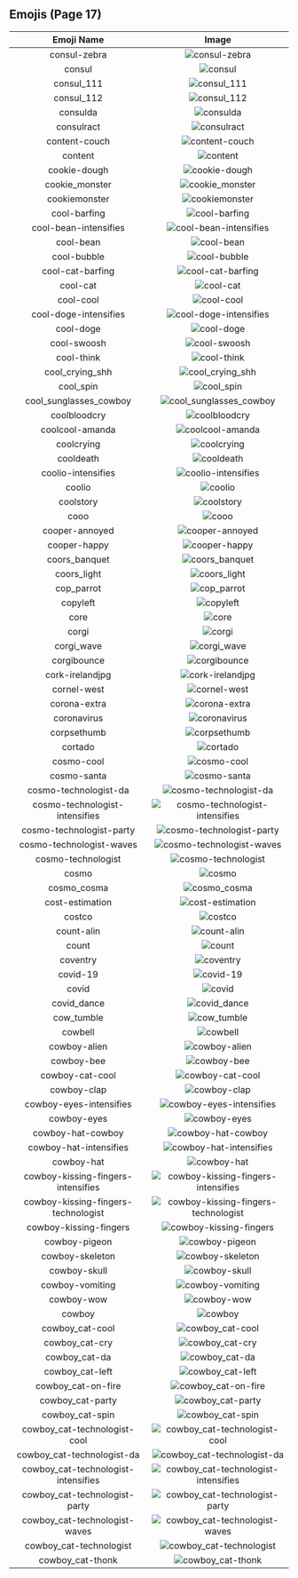 
  ## Emojis (Page 17)
  |Emoji Name|Image|
  | :-: | :-: |
  |consul-zebra| ![consul-zebra](/output/consul-zebra.png)|
  |consul| ![consul](/output/consul.png)|
  |consul_111| ![consul_111](/output/consul_111.png)|
  |consul_112| ![consul_112](/output/consul_112.png)|
  |consulda| ![consulda](/output/consulda.png)|
  |consulract| ![consulract](/output/consulract.png)|
  |content-couch| ![content-couch](/output/content-couch.png)|
  |content| ![content](/output/content.png)|
  |cookie-dough| ![cookie-dough](/output/cookie-dough.png)|
  |cookie_monster| ![cookie_monster](/output/cookie_monster.png)|
  |cookiemonster| ![cookiemonster](/output/cookiemonster.gif)|
  |cool-barfing| ![cool-barfing](/output/cool-barfing.png)|
  |cool-bean-intensifies| ![cool-bean-intensifies](/output/cool-bean-intensifies.gif)|
  |cool-bean| ![cool-bean](/output/cool-bean.png)|
  |cool-bubble| ![cool-bubble](/output/cool-bubble.gif)|
  |cool-cat-barfing| ![cool-cat-barfing](/output/cool-cat-barfing.png)|
  |cool-cat| ![cool-cat](/output/cool-cat.png)|
  |cool-cool| ![cool-cool](/output/cool-cool.gif)|
  |cool-doge-intensifies| ![cool-doge-intensifies](/output/cool-doge-intensifies.gif)|
  |cool-doge| ![cool-doge](/output/cool-doge.gif)|
  |cool-swoosh| ![cool-swoosh](/output/cool-swoosh.png)|
  |cool-think| ![cool-think](/output/cool-think.png)|
  |cool_crying_shh| ![cool_crying_shh](/output/cool_crying_shh.png)|
  |cool_spin| ![cool_spin](/output/cool_spin.gif)|
  |cool_sunglasses_cowboy| ![cool_sunglasses_cowboy](/output/cool_sunglasses_cowboy.png)|
  |coolbloodcry| ![coolbloodcry](/output/coolbloodcry.png)|
  |coolcool-amanda| ![coolcool-amanda](/output/coolcool-amanda.gif)|
  |coolcrying| ![coolcrying](/output/coolcrying.png)|
  |cooldeath| ![cooldeath](/output/cooldeath.png)|
  |coolio-intensifies| ![coolio-intensifies](/output/coolio-intensifies.gif)|
  |coolio| ![coolio](/output/coolio.png)|
  |coolstory| ![coolstory](/output/coolstory.png)|
  |cooo| ![cooo](/output/cooo.png)|
  |cooper-annoyed| ![cooper-annoyed](/output/cooper-annoyed.png)|
  |cooper-happy| ![cooper-happy](/output/cooper-happy.png)|
  |coors_banquet| ![coors_banquet](/output/coors_banquet.jpg)|
  |coors_light| ![coors_light](/output/coors_light.png)|
  |cop_parrot| ![cop_parrot](/output/cop_parrot.gif)|
  |copyleft| ![copyleft](/output/copyleft.png)|
  |core| ![core](/output/core.png)|
  |corgi| ![corgi](/output/corgi.gif)|
  |corgi_wave| ![corgi_wave](/output/corgi_wave.png)|
  |corgibounce| ![corgibounce](/output/corgibounce.gif)|
  |cork-irelandjpg| ![cork-irelandjpg](/output/cork-irelandjpg.png)|
  |cornel-west| ![cornel-west](/output/cornel-west.png)|
  |corona-extra| ![corona-extra](/output/corona-extra.png)|
  |coronavirus| ![coronavirus](/output/coronavirus.png)|
  |corpsethumb| ![corpsethumb](/output/corpsethumb.png)|
  |cortado| ![cortado](/output/cortado.png)|
  |cosmo-cool| ![cosmo-cool](/output/cosmo-cool.png)|
  |cosmo-santa| ![cosmo-santa](/output/cosmo-santa.png)|
  |cosmo-technologist-da| ![cosmo-technologist-da](/output/cosmo-technologist-da.png)|
  |cosmo-technologist-intensifies| ![cosmo-technologist-intensifies](/output/cosmo-technologist-intensifies.gif)|
  |cosmo-technologist-party| ![cosmo-technologist-party](/output/cosmo-technologist-party.gif)|
  |cosmo-technologist-waves| ![cosmo-technologist-waves](/output/cosmo-technologist-waves.gif)|
  |cosmo-technologist| ![cosmo-technologist](/output/cosmo-technologist.png)|
  |cosmo| ![cosmo](/output/cosmo.png)|
  |cosmo_cosma| ![cosmo_cosma](/output/cosmo_cosma.png)|
  |cost-estimation| ![cost-estimation](/output/cost-estimation.png)|
  |costco| ![costco](/output/costco.png)|
  |count-alin| ![count-alin](/output/count-alin.png)|
  |count| ![count](/output/count.jpg)|
  |coventry| ![coventry](/output/coventry.png)|
  |covid-19| ![covid-19](/output/covid-19.png)|
  |covid| ![covid](/output/covid.png)|
  |covid_dance| ![covid_dance](/output/covid_dance.gif)|
  |cow_tumble| ![cow_tumble](/output/cow_tumble.png)|
  |cowbell| ![cowbell](/output/cowbell.png)|
  |cowboy-alien| ![cowboy-alien](/output/cowboy-alien.png)|
  |cowboy-bee| ![cowboy-bee](/output/cowboy-bee.png)|
  |cowboy-cat-cool| ![cowboy-cat-cool](/output/cowboy-cat-cool.png)|
  |cowboy-clap| ![cowboy-clap](/output/cowboy-clap.gif)|
  |cowboy-eyes-intensifies| ![cowboy-eyes-intensifies](/output/cowboy-eyes-intensifies.gif)|
  |cowboy-eyes| ![cowboy-eyes](/output/cowboy-eyes.png)|
  |cowboy-hat-cowboy| ![cowboy-hat-cowboy](/output/cowboy-hat-cowboy.png)|
  |cowboy-hat-intensifies| ![cowboy-hat-intensifies](/output/cowboy-hat-intensifies.gif)|
  |cowboy-hat| ![cowboy-hat](/output/cowboy-hat.png)|
  |cowboy-kissing-fingers-intensifies| ![cowboy-kissing-fingers-intensifies](/output/cowboy-kissing-fingers-intensifies.gif)|
  |cowboy-kissing-fingers-technologist| ![cowboy-kissing-fingers-technologist](/output/cowboy-kissing-fingers-technologist.png)|
  |cowboy-kissing-fingers| ![cowboy-kissing-fingers](/output/cowboy-kissing-fingers.png)|
  |cowboy-pigeon| ![cowboy-pigeon](/output/cowboy-pigeon.png)|
  |cowboy-skeleton| ![cowboy-skeleton](/output/cowboy-skeleton.gif)|
  |cowboy-skull| ![cowboy-skull](/output/cowboy-skull.png)|
  |cowboy-vomiting| ![cowboy-vomiting](/output/cowboy-vomiting.png)|
  |cowboy-wow| ![cowboy-wow](/output/cowboy-wow.png)|
  |cowboy| ![cowboy](/output/cowboy.png)|
  |cowboy_cat-cool| ![cowboy_cat-cool](/output/cowboy_cat-cool.png)|
  |cowboy_cat-cry| ![cowboy_cat-cry](/output/cowboy_cat-cry.png)|
  |cowboy_cat-da| ![cowboy_cat-da](/output/cowboy_cat-da.png)|
  |cowboy_cat-left| ![cowboy_cat-left](/output/cowboy_cat-left.png)|
  |cowboy_cat-on-fire| ![cowboy_cat-on-fire](/output/cowboy_cat-on-fire.gif)|
  |cowboy_cat-party| ![cowboy_cat-party](/output/cowboy_cat-party.gif)|
  |cowboy_cat-spin| ![cowboy_cat-spin](/output/cowboy_cat-spin.gif)|
  |cowboy_cat-technologist-cool| ![cowboy_cat-technologist-cool](/output/cowboy_cat-technologist-cool.png)|
  |cowboy_cat-technologist-da| ![cowboy_cat-technologist-da](/output/cowboy_cat-technologist-da.png)|
  |cowboy_cat-technologist-intensifies| ![cowboy_cat-technologist-intensifies](/output/cowboy_cat-technologist-intensifies.gif)|
  |cowboy_cat-technologist-party| ![cowboy_cat-technologist-party](/output/cowboy_cat-technologist-party.gif)|
  |cowboy_cat-technologist-waves| ![cowboy_cat-technologist-waves](/output/cowboy_cat-technologist-waves.gif)|
  |cowboy_cat-technologist| ![cowboy_cat-technologist](/output/cowboy_cat-technologist.png)|
  |cowboy_cat-thonk| ![cowboy_cat-thonk](/output/cowboy_cat-thonk.png)|
  